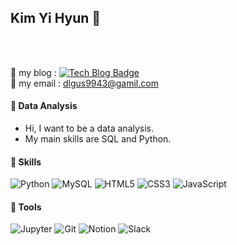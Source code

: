  ## Kim Yi Hyun 💜  
<br/><br/>

📢 my blog : [![Tech Blog Badge](http://img.shields.io/badge/-Tech%20blog-black?style=flat-square&logo=github&link=https://zzsza.github.io/)](https://ssun-coding.tistory.com/)  
📧 my email : dlgus9943@gamil.com

#### 💽 Data Analysis
- Hi, I want to be a data analysis.
- My main skills are SQL and Python.

#### 🌈 Skills 
![Python](https://img.shields.io/badge/Python-3776AB.svg?&stype=for-the-badge&logo=Python&logoColor=white)  ![MySQL](https://img.shields.io/badge/MySQL-4479A1.svg?&stype=for-the-badge&logo=MySQL&logoColor=white) ![HTML5](https://img.shields.io/badge/HTM5L-E34F26.svg?&stype=for-the-badge&logo=HTML5&logoColor=white) ![CSS3](https://img.shields.io/badge/CSS3-1572B6.svg?&stype=for-the-badge&logo=CSS3&logoColor=white) ![JavaScript](https://img.shields.io/badge/JavaScript-F7DF1E.svg?&stype=for-the-badge&logo=JavaScript&logoColor=white)  
  
#### 🔎 Tools
![Jupyter](https://img.shields.io/badge/Jupyter-F37626.svg?&stype=for-the-badge&logo=Jupyter&logoColor=white)   ![Git](https://img.shields.io/badge/Git-F05032.svg?&stype=for-the-badge&logo=Git&logoColor=white)  ![Notion](https://img.shields.io/badge/Notion-000000.svg?&stype=for-the-badge&logo=Notion&logoColor=white)  ![Slack](https://img.shields.io/badge/Slack-4A154B.svg?&stype=for-the-badge&logo=Slack&logoColor=white) 
